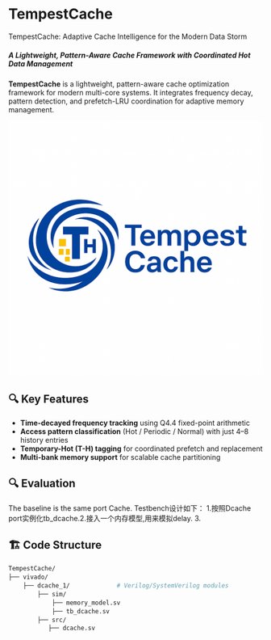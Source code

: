 # TempestCache
TempestCache: Adaptive Cache Intelligence for the Modern Data Storm

##### A Lightweight, Pattern-Aware Cache Framework with Coordinated Hot Data Management
**TempestCache** is a lightweight, pattern-aware cache optimization framework for modern multi-core systems. It integrates frequency decay, pattern detection, and prefetch-LRU coordination for adaptive memory management.

![logo](assets/logo.png)

## 🔍 Key Features

- **Time-decayed frequency tracking** using Q4.4 fixed-point arithmetic
- **Access pattern classification** (Hot / Periodic / Normal) with just 4–8 history entries
- **Temporary-Hot (T-H) tagging** for coordinated prefetch and replacement
- **Multi-bank memory support** for scalable cache partitioning

## 🔍 Evaluation
The baseline is the same port Cache.
Testbench设计如下：
1.按照Dcache port实例化tb_dcache.2.接入一个内存模型,用来模拟delay.
3.



## 🏗 Code Structure

```bash
TempestCache/
├── vivado/    
    ├── dcache_1/             # Verilog/SystemVerilog modules
        ├── sim/
            ├── memory_model.sv
            ├── tb_dcache.sv
        ├── src/
           ├── dcache.sv




